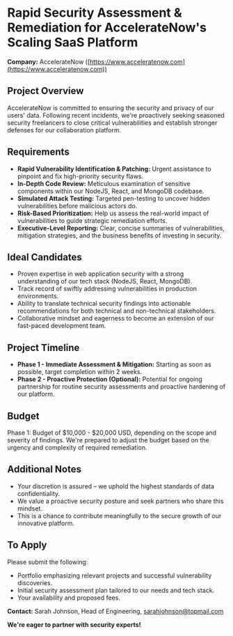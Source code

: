 # Rapid Security Assessment & Remediation for AccelerateNow's Scaling SaaS Platform

**Company:** AccelerateNow ([https://www.acceleratenow.com](https://www.acceleratenow.com))

## **Project Overview**

AccelerateNow is committed to ensuring the security and privacy of our users' data. Following recent incidents, we're proactively seeking seasoned security freelancers to close critical vulnerabilities and establish stronger defenses for our collaboration platform.

## **Requirements**

* **Rapid Vulnerability Identification & Patching:** Urgent assistance to pinpoint and fix high-priority security flaws.
* **In-Depth Code Review:** Meticulous examination of sensitive components within our NodeJS, React, and MongoDB codebase.
* **Simulated Attack Testing:** Targeted pen-testing to uncover hidden vulnerabilities before malicious actors do.
* **Risk-Based Prioritization:** Help us assess the real-world impact of vulnerabilities to guide strategic remediation efforts.
* **Executive-Level Reporting:** Clear, concise summaries of vulnerabilities, mitigation strategies, and the business benefits of investing in security.

## **Ideal Candidates**

* Proven expertise in web application security with a strong understanding of our tech stack (NodeJS, React, MongoDB).
* Track record of swiftly addressing vulnerabilities in production environments.
* Ability to translate technical security findings into actionable recommendations for both technical and non-technical stakeholders.
* Collaborative mindset and eagerness to become an extension of our fast-paced development team.

## **Project Timeline**

* **Phase 1 - Immediate Assessment & Mitigation:** Starting as soon as possible, target completion within 2 weeks.
* **Phase 2 - Proactive Protection (Optional):** Potential for ongoing partnership for routine security assessments and proactive hardening of our platform.

## **Budget**

Phase 1: Budget of $10,000 - $20,000 USD, depending on the scope and severity of findings. We're prepared to adjust the budget based on the urgency and complexity of required remediation.

## **Additional Notes**

* Your discretion is assured – we uphold the highest standards of data confidentiality.
* We value a proactive security posture and seek partners who share this mindset.
* This is a chance to contribute meaningfully to the secure growth of our innovative platform.

## **To Apply**

Please submit the following:

* Portfolio emphasizing relevant projects and successful vulnerability discoveries.
* Initial security assessment plan tailored to our needs and tech stack.
* Your availability and proposed fees.

**Contact:** Sarah Johnson, Head of Engineering, sarahjohnson@topmail.com

**We're eager to partner with security experts!** 
